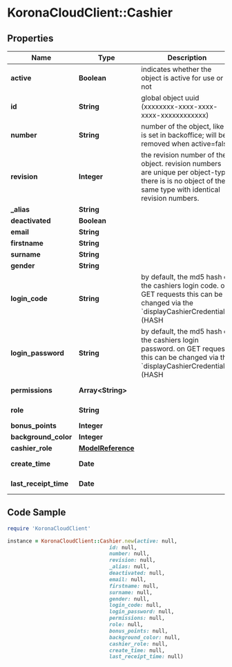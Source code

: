 # KoronaCloudClient::Cashier

## Properties

Name | Type | Description | Notes
------------ | ------------- | ------------- | -------------
**active** | **Boolean** | indicates whether the object is active for use or not | [optional] [readonly] 
**id** | **String** | global object uuid (xxxxxxxx-xxxx-xxxx-xxxx-xxxxxxxxxxxx) | [optional] 
**number** | **String** | number of the object, like it is set in backoffice; will be removed when active&#x3D;false | [optional] 
**revision** | **Integer** | the revision number of the object. revision numbers are unique per object-type. there is is no object of the same type with identical revision numbers. | [optional] [readonly] 
**_alias** | **String** |  | [optional] 
**deactivated** | **Boolean** |  | [optional] 
**email** | **String** |  | [optional] 
**firstname** | **String** |  | [optional] 
**surname** | **String** |  | [optional] 
**gender** | **String** |  | [optional] 
**login_code** | **String** | by default, the md5 hash of the cashiers login code. on GET requests this can be changed via the &#x60;displayCashierCredentials&#x3D;(HASH|PLAIN|NONE)&#x60; parameter, on POST and PATCH it is always assumed to be &#x60;PLAIN&#x60; text. | [optional] 
**login_password** | **String** | by default, the md5 hash of the cashiers login password. on GET requests this can be changed via the &#x60;displayCashierCredentials&#x3D;(HASH|PLAIN|NONE)&#x60; parameter, on POST and PATCH it is always assumed to be &#x60;PLAIN&#x60; text. | [optional] 
**permissions** | **Array&lt;String&gt;** |  | [optional] [readonly] 
**role** | **String** |  | [optional] [readonly] 
**bonus_points** | **Integer** |  | [optional] 
**background_color** | **Integer** |  | [optional] 
**cashier_role** | [**ModelReference**](ModelReference.md) |  | [optional] 
**create_time** | **Date** |  | [optional] [readonly] 
**last_receipt_time** | **Date** |  | [optional] [readonly] 

## Code Sample

```ruby
require 'KoronaCloudClient'

instance = KoronaCloudClient::Cashier.new(active: null,
                                 id: null,
                                 number: null,
                                 revision: null,
                                 _alias: null,
                                 deactivated: null,
                                 email: null,
                                 firstname: null,
                                 surname: null,
                                 gender: null,
                                 login_code: null,
                                 login_password: null,
                                 permissions: null,
                                 role: null,
                                 bonus_points: null,
                                 background_color: null,
                                 cashier_role: null,
                                 create_time: null,
                                 last_receipt_time: null)
```


